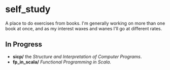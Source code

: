 # self_study
A place to do exercises from books.  I'm generally working
on more than one book at once, and as my interest waxes and wanes
I'll go at different rates.  

## In Progress

 + **sicp/** the _Structure and Interpretation of Computer Programs_.
 + **fp_in_scala/** _Functional Programming in Scala_.

